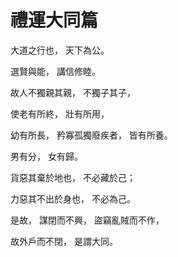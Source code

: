 # 禮運大同篇

大道之行也，
天下為公。

選賢與能，
講信修睦。

故人不獨親其親，
不獨子其子，

使老有所終，
壯有所用，

幼有所長，
矜寡孤獨廢疾者，
皆有所養。

男有分，
女有歸。

貨惡其棄於地也，
不必藏於己；

力惡其不出於身也，
不必為己。

是故，
謀閉而不興，
盜竊亂賊而不作，

故外戶而不閉，
是謂大同。
